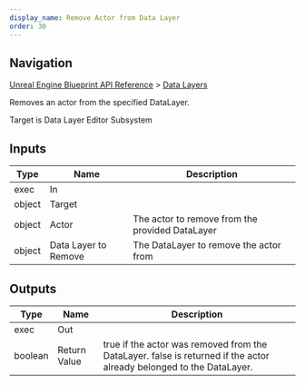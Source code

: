 ```yaml
---
display_name: Remove Actor from Data Layer
order: 30
---
```

## Navigation

[Unreal Engine Blueprint API Reference](https://dev.epicgames.com/documentation/en-us/unreal-engine/BlueprintAPI) > [Data Layers](https://dev.epicgames.com/documentation/en-us/unreal-engine/BlueprintAPI/DataLayers)

Removes an actor from the specified DataLayer.

Target is Data Layer Editor Subsystem

## Inputs

| Type | Name | Description |
| --- | --- | --- |
| exec | In |  |
| object | Target |  |
| object | Actor | The actor to remove from the provided DataLayer |
| object | Data Layer to Remove | The DataLayer to remove the actor from |

## Outputs

| Type | Name | Description |
| --- | --- | --- |
| exec | Out |  |
| boolean | Return Value | true if the actor was removed from the DataLayer. false is returned if the actor already belonged to the DataLayer. |
